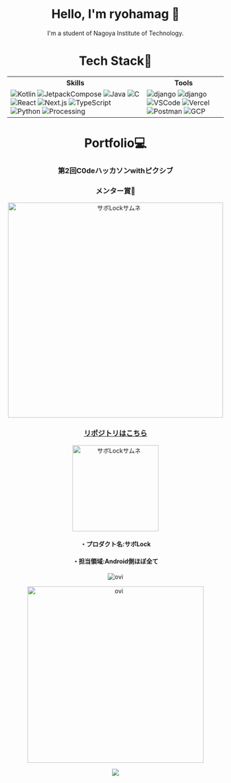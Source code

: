 <div align="center">

# Hello, I'm ryohamag 👋

I'm a student of Nagoya Institute of Technology.

# Tech Stack🔧
<table>
  <tr>
    <th>Skills</th>
    <th>Tools</th>
  </tr>
  <tr>
    <td>
      <img src="https://go-skill-icons.vercel.app/api/icons?i=kotlin&theme=dark" alt="Kotlin">
      <img src="https://go-skill-icons.vercel.app/api/icons?i=jetpackcompose&theme=dark" alt="JetpackCompose">
      <img src="https://skillicons.dev/icons?i=java" alt="Java">
      <img src="https://skillicons.dev/icons?i=c" alt="C">
      <img src="https://skillicons.dev/icons?i=react" alt="React">
      <img src="https://skillicons.dev/icons?i=nextjs" alt="Next.js">
      <img src="https://skillicons.dev/icons?i=typescript" alt="TypeScript">
      <img src="https://skillicons.dev/icons?i=python" alt="Python">
      <img src="https://skillicons.dev/icons?i=processing" alt="Processing">
    </td>
    <td>
      <img src="https://go-skill-icons.vercel.app/api/icons?i=github&theme=dark" alt="django">
      <img src="https://go-skill-icons.vercel.app/api/icons?i=androidstudio&theme=dark" alt="django">
      <img src="https://skillicons.dev/icons?i=vscode&theme=dark" alt="VSCode">
      <img src="https://go-skill-icons.vercel.app/api/icons?i=vercel&theme=dark" alt="Vercel">
      <img src="https://go-skill-icons.vercel.app/api/icons?i=postman&theme=dark" alt="Postman">
      <img src="https://go-skill-icons.vercel.app/api/icons?i=gcp&theme=dark" alt="GCP">
    </td>
</table>

# Portfolio💻

### 第2回C0deハッカソンwithピクシブ
### メンター賞👑
<img src="https://github.com/user-attachments/assets/06813932-0b4a-48d1-880d-6bc10cc61914" width="500px" alt="サボLockサムネ">

### [リポジトリはこちら](https://github.com/ryohamag/DoStudy-Android)　
<a href="https://play.google.com/store/apps/details?id=com.websarva.wings.dostudy_android" target="_blank">
  <img src="https://nightworks.jp/wp-content/uploads/2019/06/btn_download_app_android.png" width="200px" alt="サボLockサムネ">
</a>

#### ・プロダクト名:サボLock
#### ・担当領域:Android側ほぼ全て



<img src="https://github-readme-stats.vercel.app/api/top-langs?username=ryohamag&show_icons=true&locale=en&layout=compact&theme=chartreuse-dark" alt="ovi" /></p>

<img src="https://github-readme-stats.vercel.app/api?username=ryohamag&show_icons=true&locale=en&theme=chartreuse-dark" alt="ovi" width="410" /></p>


<img src="https://github-profile-trophy.vercel.app/?username=ryohamag&theme=juicyfresh&no-bg=true" />

<div/>
